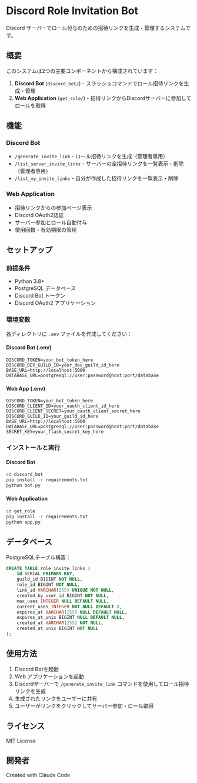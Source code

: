 # Discord Role Invitation Bot

Discord サーバーでロール付与のための招待リンクを生成・管理するシステムです。

## 概要

このシステムは2つの主要コンポーネントから構成されています：

1. **Discord Bot** (`discord_bot/`) - スラッシュコマンドでロール招待リンクを生成・管理
2. **Web Application** (`get_role/`) - 招待リンクからDiscordサーバーに参加してロールを取得

## 機能

### Discord Bot
- `/generate_invite_link` - ロール招待リンクを生成（管理者専用）
- `/list_server_invite_links` - サーバーの全招待リンクを一覧表示・削除（管理者専用）
- `/list_my_invite_links` - 自分が作成した招待リンクを一覧表示・削除

### Web Application
- 招待リンクからの参加ページ表示
- Discord OAuth2認証
- サーバー参加とロール自動付与
- 使用回数・有効期限の管理

## セットアップ

### 前提条件
- Python 3.8+
- PostgreSQL データベース
- Discord Bot トークン
- Discord OAuth2 アプリケーション

### 環境変数

各ディレクトリに `.env` ファイルを作成してください：

#### Discord Bot (.env)
```env
DISCORD_TOKEN=your_bot_token_here
DISCORD_DEV_GUILD_ID=your_dev_guild_id_here
BASE_URL=http://localhost:5000
DATABASE_URL=postgresql://user:password@host:port/database
```

#### Web App (.env)
```env
DISCORD_TOKEN=your_bot_token_here
DISCORD_CLIENT_ID=your_oauth_client_id_here
DISCORD_CLIENT_SECRET=your_oauth_client_secret_here
DISCORD_GUILD_ID=your_guild_id_here
BASE_URL=http://localhost:5000
DATABASE_URL=postgresql://user:password@host:port/database
SECRET_KEY=your_flask_secret_key_here
```

### インストールと実行

#### Discord Bot
```bash
cd discord_bot
pip install -r requirements.txt
python bot.py
```

#### Web Application
```bash
cd get_role
pip install -r requirements.txt
python app.py
```

## データベース

PostgreSQLテーブル構造：

```sql
CREATE TABLE role_invite_links (
    id SERIAL PRIMARY KEY,
    guild_id BIGINT NOT NULL,
    role_id BIGINT NOT NULL,
    link_id VARCHAR(255) UNIQUE NOT NULL,
    created_by_user_id BIGINT NOT NULL,
    max_uses INTEGER NULL DEFAULT NULL,
    current_uses INTEGER NOT NULL DEFAULT 0,
    expires_at VARCHAR(255) NULL DEFAULT NULL,
    expires_at_unix BIGINT NULL DEFAULT NULL,
    created_at VARCHAR(255) NOT NULL,
    created_at_unix BIGINT NOT NULL
);
```

## 使用方法

1. Discord Botを起動
2. Web アプリケーションを起動
3. Discordサーバーで `/generate_invite_link` コマンドを使用してロール招待リンクを生成
4. 生成されたリンクをユーザーに共有
5. ユーザーがリンクをクリックしてサーバー参加・ロール取得

## ライセンス

MIT License

## 開発者

Created with Claude Code